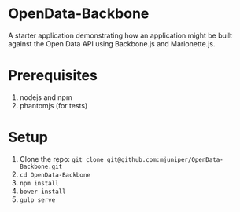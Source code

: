 # OpenData-Backbone
A starter application demonstrating how an application might be built against the Open Data API using Backbone.js and Marionette.js.

# Prerequisites
1. nodejs and npm
2. phantomjs (for tests)

# Setup
1. Clone the repo: `git clone git@github.com:mjuniper/OpenData-Backbone.git`
2. `cd OpenData-Backbone`
2. `npm install`
3. `bower install`
4. `gulp serve`

